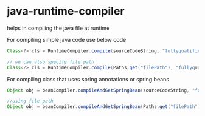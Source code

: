 # java-runtime-compiler
helps in compiling the java file at runtime

For compiling simple java code use below code
```java
Class<?> cls = RuntimeCompiler.compile(sourceCodeString, "fullyqualifiedClassName");

// we can also specify file path
Class<?> cls = RuntimeCompiler.compile(Paths.get("filePath"), "fullyqualifiedClassName");
```

For compiling class that uses spring annotations or spring beans
```java
Object obj = beanCompiler.compileAndGetSpringBean(sourceCodeString, "fullyqualifiedClassName");

//using file path
Object obj = beanCompiler.compileAndGetSpringBean(Paths.get("filePath"), "fullyqualifiedClassName");
```
